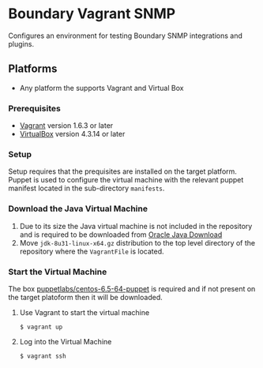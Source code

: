 Boundary Vagrant SNMP
=====================

Configures an environment for testing Boundary SNMP integrations and plugins.

Platforms
---------

- Any platform the supports Vagrant and Virtual Box

### Prerequisites

- [Vagrant](https://www.vagrantup.com) version 1.6.3 or later
- [VirtualBox](https://www.virtualbox.org) version 4.3.14 or later

### Setup

Setup requires that the prequisites are installed on the target platform. Puppet is used to configure the virtual machine with the relevant puppet manifest located in the sub-directory `manifests`.

### Download the Java Virtual Machine

1. Due to its size the Java virtual machine is not included in the repository and is required to be downloaded from [Oracle Java Download](http://www.oracle.com/technetwork/java/javase/downloads/jdk8-downloads-2133151.html)
2. Move `jdk-8u31-linux-x64.gz` distribution to the top level directory of the repository where the `VagrantFile` is located.

### Start the Virtual Machine

The box [puppetlabs/centos-6.5-64-puppet](https://vagrantcloud.com/puppetlabs/boxes/centos-6.5-64-puppet) is required and if not present on the target platoform then it will be downloaded.

1. Use Vagrant to start the virtual machine
     ```
     $ vagrant up
     ```
2. Log into the Virtual Machine
     ```
     $ vagrant ssh
     ```




